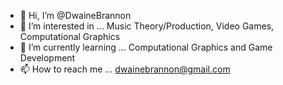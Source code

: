 - 👋 Hi, I’m @DwaineBrannon
- 👀 I’m interested in ... Music Theory/Production, Video Games, Computational Graphics
- 🌱 I’m currently learning ... Computational Graphics and Game Development
- 📫 How to reach me ... dwainebrannon@gmail.com

<!---
DwaineBrannon/DwaineBrannon is a ✨ special ✨ repository because its `README.md` (this file) appears on your GitHub profile.
You can click the Preview link to take a look at your changes.
--->
